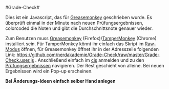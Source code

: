 #Grade-Check#

Dies ist ein Javascript, das für [Greasemonkey](https://addons.mozilla.org/de/firefox/addon/greasemonkey/) geschrieben wurde.
Es überprüft einmal in der Minute nach neuen Prüfungsergebnissen, colorcoded die Noten und gibt die Durchschnittsnote genauer wieder.

Zum Benutzen muss [Greasemonkey](https://addons.mozilla.org/de/firefox/addon/greasemonkey/)  (Firefox)/[TamperMonkey](https://chrome.google.com/webstore/detail/tampermonkey/dhdgffkkebhmkfjojejmpbldmpobfkfo?hl=de)  (Chrome) installiert sein. Für TamperMonkey könnt ihr einfach das Skript im [Raw-Modus](https://github.com/nerdakademie/Grade-Check/raw/master/Grade-Check.user.js) öffnen, für Greasemonkey öffnet ihr in der Adresszeile folgenden Link: https://github.com/nerdakademie/Grade-Check/raw/master/Grade-Check.user.js .
Anschließend einfach im [cis](https://cis.nordakademie.de) anmelden und zu den [Prüfungsergebnissen](https://cis.nordakademie.de/pruefungsamt/pruefungsergebnisse/?no_cache=1) navigieren.
Der Rest geschieht von alleine.
Bei neuen Ergebnissen wird ein Pop-up erscheinen.

**Bei Änderungs-Ideen einfach selber Hand anlegen**
